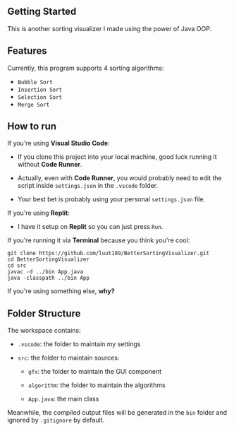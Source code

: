 ## Getting Started

This is another sorting visualizer I made using the power of Java OOP.

## Features

Currently, this program supports 4 sorting algorithms:

- `Bubble Sort`
- `Insertion Sort`
- `Selection Sort`
- `Merge Sort`

## How to run

If you're using **Visual Studio Code**:

- If you clone this project into your local machine, good luck running it without **Code Runner**.

- Actually, even with **Code Runner**, you would probably need to edit the script inside `settings.json` in the `.vscode` folder.

- Your best bet is probably using your personal `settings.json` file.

If you're using **Replit**:

- I have it setup on **Replit** so you can just press `Run`.

If you're running it via **Terminal** because you think you're cool:

```
git clone https://github.com/luut189/BetterSortingVisualizer.git
cd BetterSortingVisualizer
cd src
javac -d ../bin App.java
java -classpath ../bin App
```

If you're using something else, **why?**

## Folder Structure

The workspace contains:

- `.vscode`: the folder to maintain my settings

- `src`: the folder to maintain sources:

    - `gfx`: the folder to maintain the GUI component

    - `algorithm`: the folder to maintain the algorithms
    
    - `App.java`: the main class

Meanwhile, the compiled output files will be generated in the `bin` folder and ignored by `.gitignore` by default.